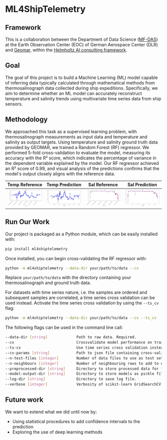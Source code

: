 # ML4ShipTelemetry

## Framework
This is a collaboration between the Department of Data Science ([MF-DAS](https://www.dlr.de/de/eoc/ueber-uns/institut-fuer-methodik-der-fernerkundung/eo-data-science)) at the Earth Observation Center (EOC) of German Aerospace Center (DLR) and [Geomar](https://www.geomar.de/), within the [Helmholtz AI consulting framework](https://www.helmholtz.ai/you-helmholtz-ai/ai-consulting/).

## Goal
The goal of this project is to build a Machine Learning (ML) model capable of inferring data typically calculated through mathematical methods from thermosalinograph data collected during ship expeditions. Specifically, we aim to determine whether an ML model can accurately reconstruct temperature and salinity trends using multivariate time series data from ship sensors.

## Methodology

We approached this task as a supervised learning problem, with thermosalinograph measurements as input data and temperature and salinity as output targets. Using temperature and salinity ground truth data provided by GEOMAR, we trained a Random Forest (RF) regressor. We performed 5-fold cross-validation to evaluate the model, measuring its accuracy with the R² score, which indicates the percentage of variance in the dependent variable explained by the model. Our RF regressor achieved an R² score of 0.99, and visual analysis of the predictions confirms that the model's output closely aligns with the reference data.

| Temp Reference         | Temp Prediction         | Sal Reference         | Sal Prediction         |
|------------------------|-------------------------|-----------------------|------------------------|
| ![Temp Reference](imgs/temp_ref.jpg) | ![Temp Prediction](imgs/temp_pred.jpg) | ![Sal Reference](imgs/sal_ref.jpg) | ![Sal Prediction](imgs/sal_pred.jpg) |

## Run Our Work

Our project is packaged as a Python module, which can be easily installed with:

```bash
pip install ml4shiptelemetry
```

Once installed, you can begin cross-validating the RF regressor with:

```bash
python -m ml4shiptelemetry --data-dir your/path/to/data --cv
```

Replace `your/path/to/data` with the directory containing your thermosalinograph and ground truth data.

For datasets with time series nature, i.e. the samples are ordered and subsequent samples are correlated, a time series cross validation can be used instead. Activate the time series cross validation by using the `--ts_cv` flag:

```bash
python -m ml4shiptelemetry --data-dir your/path/to/data --cv --ts_cv
```

The following flags can be used in the command line call:

```bash
--data-dir [string]             Path to raw data. Required.
--cv                            Crossvalidate model performance on training data. Leave out to not crossvalidate. Applies K-fold without shuffling (unless overridden by ts-cv).
--ts-cv                         Use time series cross validation instead of regular cross validation.
--cv-params [string]            Path to json file containing cross-validation hyperparameters to exhaustively evaluate.
--n-test-files [integer]        Number of data files to use as test set. Test files are picked from the back of the list of files.
--n-neighbours [integer]        Number of neighbouring rows to add to each row in the training set. For example, a value 1 means adding the row before and after.
--preprocessed-dir [string]     Directory to store processed data for faster reprocessing next time.
--model-output-dir [string]     Directory to store models as pickle files.
--log-dir [string]              Directory to save log file.
--verbose [integer]             Verbosity of scikit-learn GridSearchCV.
```

## Future work

We want to extend what we did until now by:
- Using statistical procedures to add confidence intervals to the prediction
- Exploring the use of deep learning methods